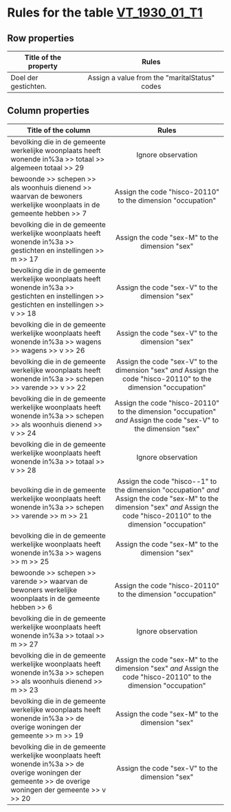 # Rules for the table [VT_1930_01_T1](https://github.com/cgueret/DataDump/blob/master/xls-marked/VT_1930_01_T1_marked.xls?raw=true)
## Row properties
| Title of the property | Rules |
| --------------------- |:-----:|
| Doel der gestichten. | Assign a value from the "maritalStatus" codes |
## Column properties
| Title of the column | Rules |
| --------------------- |:-----:|
| bevolking die in de gemeente werkelijke woonplaats heeft wonende in%3a >> totaal >> algemeen totaal >> 29 | Ignore observation |
| bewoonde >> schepen >> als woonhuis dienend >> waarvan de bewoners werkelijke woonplaats in de gemeente hebben >> 7 | Assign the code "hisco-20110" to the dimension "occupation" |
| bevolking die in de gemeente werkelijke woonplaats heeft wonende in%3a >> gestichten en instellingen >> m >> 17 | Assign the code "sex-M" to the dimension "sex" |
| bevolking die in de gemeente werkelijke woonplaats heeft wonende in%3a >> gestichten en instellingen >> gestichten en instellingen >> v >> 18 | Assign the code "sex-V" to the dimension "sex" |
| bevolking die in de gemeente werkelijke woonplaats heeft wonende in%3a >> wagens >> wagens >> v >> 26 | Assign the code "sex-V" to the dimension "sex" |
| bevolking die in de gemeente werkelijke woonplaats heeft wonende in%3a >> schepen >> varende >> v >> 22 | Assign the code "sex-V" to the dimension "sex" *and* Assign the code "hisco-20110" to the dimension "occupation" |
| bevolking die in de gemeente werkelijke woonplaats heeft wonende in%3a >> schepen >> als woonhuis dienend >> v >> 24 | Assign the code "hisco-20110" to the dimension "occupation" *and* Assign the code "sex-V" to the dimension "sex" |
| bevolking die in de gemeente werkelijke woonplaats heeft wonende in%3a >> totaal >> v >> 28 | Ignore observation |
| bevolking die in de gemeente werkelijke woonplaats heeft wonende in%3a >> schepen >> varende >> m >> 21 | Assign the code "hisco--1" to the dimension "occupation" *and* Assign the code "sex-M" to the dimension "sex" *and* Assign the code "hisco-20110" to the dimension "occupation" |
| bevolking die in de gemeente werkelijke woonplaats heeft wonende in%3a >> wagens >> m >> 25 | Assign the code "sex-M" to the dimension "sex" |
| bewoonde >> schepen >> varende >> waarvan de bewoners werkelijke woonplaats in de gemeente hebben >> 6 | Assign the code "hisco-20110" to the dimension "occupation" |
| bevolking die in de gemeente werkelijke woonplaats heeft wonende in%3a >> totaal >> m >> 27 | Ignore observation |
| bevolking die in de gemeente werkelijke woonplaats heeft wonende in%3a >> schepen >> als woonhuis dienend >> m >> 23 | Assign the code "sex-M" to the dimension "sex" *and* Assign the code "hisco-20110" to the dimension "occupation" |
| bevolking die in de gemeente werkelijke woonplaats heeft wonende in%3a >> de overige woningen der gemeente >> m >> 19 | Assign the code "sex-M" to the dimension "sex" |
| bevolking die in de gemeente werkelijke woonplaats heeft wonende in%3a >> de overige woningen der gemeente >> de overige woningen der gemeente >> v >> 20 | Assign the code "sex-V" to the dimension "sex" |
